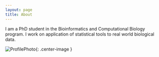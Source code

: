 ```yaml
---
layout: page
title: About
---
```



I am a PhD student in the Bioinformatics and Computational Biology program. 
I work on application of statistical tools to real world biological data.


![ProfilePhoto](https://martynalukaszewicz.github.io/ProfilePhoto.jpg){: .center-image }
